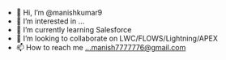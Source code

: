 - 👋 Hi, I’m @manishkumar9
- 👀 I’m interested in ...
- 🌱 I’m currently learning Salesforce
- 💞️ I’m looking to collaborate on LWC/FLOWS/Lightning/APEX
- 📫 How to reach me ...manish7777776@gmail.com

<!---
manishkumar9/manishkumar9 is a ✨ special ✨ repository because its `README.md` (this file) appears on your GitHub profile.
You can click the Preview link to take a look at your changes.
--->

